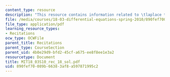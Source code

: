 ```yaml
---
content_type: resource
description: "This resource contains information related to \tlaplace transform."
file: /media/courses/18-03-differential-equations-spring-2010/890fef70089b66383af8a597871995c2_MIT18_03S10_rec_18_sol.pdf
file_type: application/pdf
learning_resource_types:
- Recitations
ocw_type: OCWFile
parent_title: Recitations
parent_type: CourseSection
parent_uid: 4b0e29d9-bfd2-45cf-a675-ee8f8ee1e3a2
resourcetype: Document
title: MIT18_03S10_rec_18_sol.pdf
uid: 890fef70-089b-6638-3af8-a597871995c2
---
```

